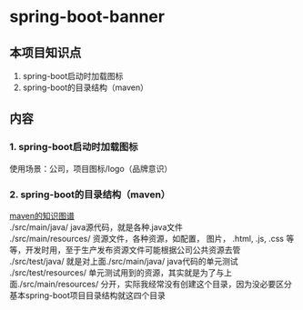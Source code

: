 # spring-boot-banner

## 本项目知识点
1. spring-boot启动时加载图标  
2. spring-boot的目录结构（maven）  

## 内容
### 1. spring-boot启动时加载图标  
使用场景：公司，项目图标/logo（品牌意识）  

### 2. spring-boot的目录结构（maven）  
[maven的知识图谱](https://www.cnblogs.com/daiwei1981/p/9338097.html)  
./src/main/java/  java源代码，就是各种.java文件  
./src/main/resources/  资源文件，各种资源，如配置， 图片， .html, .js, .css 等等，开发时用，至于生产发布资源文件可能根据公司公共资源去管  
./src/test/java/  就是对上面./src/main/java/ java代码的单元测试  
./src/test/resources/  单元测试用到的资源，其实就是为了与上面./src/main/resources/ 分开，实际我经常没有创建这个目录，因为没必要区分  
基本spring-boot项目目录结构就这四个目录  
  

